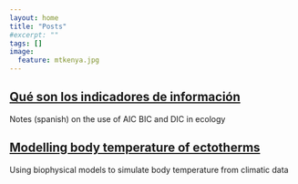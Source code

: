 ```yaml
---
layout: home
title: "Posts"
#excerpt: ""
tags: []
image:
  feature: mtkenya.jpg
---
```

<div class="tiles">

<div class="tile">
  <h2 class="post-title"><a href="{{site.baseurl}}posts/"> Qué son los indicadores de información </a></h2>
  <p class="post-excerpt">Notes (spanish) on the use of AIC BIC and DIC in ecology </p>
</div><!-- /.tile -->

<div class="tile">
  <h2 class="post-title"><a href="{{site.baseurl}}posts/"> Modelling body temperature of ectotherms </a></h2>
  <p class="post-excerpt"> Using biophysical models to simulate body temperature from climatic data </p>
</div><!-- /.tile -->
